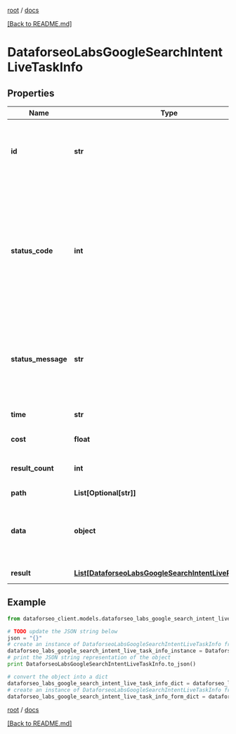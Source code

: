 [root](./../ "root") / [docs](./ "docs")

[[Back to README.md]](./../README.md "[Back to README.md]")

# DataforseoLabsGoogleSearchIntentLiveTaskInfo

## Properties

Name | Type | Description | Notes
------------ | ------------- | ------------- | -------------
**id** | **str** | task identifier unique task identifier in our system in the UUID format | [optional]
**status_code** | **int** | status code of the task generated by DataForSEO, can be within the following range: 10000-60000 you can find the full list of the response codes here | [optional]
**status_message** | **str** | informational message of the task you can find the full list of general informational messages here | [optional]
**time** | **str** | execution time, seconds | [optional]
**cost** | **float** | total tasks cost, USD | [optional]
**result_count** | **int** | number of elements in the result array | [optional]
**path** | **List[Optional[str]]** | URL path | [optional]
**data** | **object** | contains the same parameters that you specified in the POST request | [optional]
**result** | [**List[DataforseoLabsGoogleSearchIntentLiveResultInfo]**](DataforseoLabsGoogleSearchIntentLiveResultInfo.md) | array of results | [optional]

## Example

```python
from dataforseo_client.models.dataforseo_labs_google_search_intent_live_task_info import DataforseoLabsGoogleSearchIntentLiveTaskInfo

# TODO update the JSON string below
json = "{}"
# create an instance of DataforseoLabsGoogleSearchIntentLiveTaskInfo from a JSON string
dataforseo_labs_google_search_intent_live_task_info_instance = DataforseoLabsGoogleSearchIntentLiveTaskInfo.from_json(json)
# print the JSON string representation of the object
print DataforseoLabsGoogleSearchIntentLiveTaskInfo.to_json()

# convert the object into a dict
dataforseo_labs_google_search_intent_live_task_info_dict = dataforseo_labs_google_search_intent_live_task_info_instance.to_dict()
# create an instance of DataforseoLabsGoogleSearchIntentLiveTaskInfo from a dict
dataforseo_labs_google_search_intent_live_task_info_form_dict = dataforseo_labs_google_search_intent_live_task_info.from_dict(dataforseo_labs_google_search_intent_live_task_info_dict)
```

  

[root](./../ "root") / [docs](./ "docs")

[[Back to README.md]](./../README.md "[Back to README.md]")